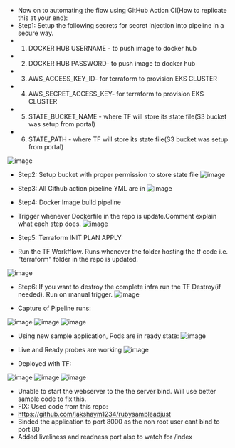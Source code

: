 - Now on to automating the flow using GitHub Action CI(How to replicate this at your end):
- Step1: Setup the following secrets for secret injection into pipeline in a secure way.
-   1. DOCKER HUB USERNAME - to push image to docker hub
-   2. DOCKER HUB PASSWORD- to push image to docker hub
-   3. AWS_ACCESS_KEY_ID- for terraform to provision EKS CLUSTER
-   4. AWS_SECRET_ACCESS_KEY- for terraform to provision EKS CLUSTER
-   5. STATE_BUCKET_NAME - where TF will store its state file(S3 bucket was setup from portal)
-   6. STATE_PATH - where TF will store its state file(S3 bucket was setup from portal)
  
  ![image](https://user-images.githubusercontent.com/55613494/118939250-18962900-b96d-11eb-9185-07587506fcb4.png)
 
- Step2: Setup bucket with proper permission to store state file
 ![image](https://user-images.githubusercontent.com/55613494/118939951-dae5d000-b96d-11eb-8af5-865f6ea35a7b.png)

- Step3: All Github action pipeline YML are in 
![image](https://user-images.githubusercontent.com/55613494/118940095-0072d980-b96e-11eb-858c-e69e9de13f4f.png)

- Step4: Docker Image build pipeline
- Trigger whenever Dockerfile in the repo is update.Comment explain what each step does.
![image](https://user-images.githubusercontent.com/55613494/118940334-3b750d00-b96e-11eb-978b-551fa5584afe.png)

- Step5: Terraform INIT PLAN APPLY:
- Run the TF Workfflow. Runs whenever the folder hosting the tf code i.e. "terraform" folder in the repo is updated.

![image](https://user-images.githubusercontent.com/55613494/118940704-99a1f000-b96e-11eb-92ba-9c1e4a220c57.png)

- Step6: If you want to destroy the complete infra run the TF Destroy(if needed). Run on manual trigger.
![image](https://user-images.githubusercontent.com/55613494/118941034-f1405b80-b96e-11eb-9478-ded7e221ce8b.png)

- Capture of Pipeline runs:

![image](https://user-images.githubusercontent.com/55613494/118941185-1765fb80-b96f-11eb-83b3-6d2a9494016b.png)
![image](https://user-images.githubusercontent.com/55613494/118941242-25b41780-b96f-11eb-8944-b3ba65811ce6.png)
![image](https://user-images.githubusercontent.com/55613494/118941286-306eac80-b96f-11eb-93fd-b7674c87c94e.png)

- Using new sample application, Pods are in ready state:
![image](https://user-images.githubusercontent.com/55613494/118959487-fd80e480-b97f-11eb-9054-0a6808a20b17.png)

- Live and Ready probes are working
![image](https://user-images.githubusercontent.com/55613494/118959633-230dee00-b980-11eb-9274-b52a2b5d5989.png)



- Deployed with TF:

![image](https://user-images.githubusercontent.com/55613494/118941853-ca365980-b96f-11eb-81e4-23824bd98d24.png)
![image](https://user-images.githubusercontent.com/55613494/118941903-d91d0c00-b96f-11eb-9051-4aa3a227ba70.png)
![image](https://user-images.githubusercontent.com/55613494/118942032-f9e56180-b96f-11eb-8df7-68bb0b2cefa7.png)

- Unable to start the webserver to the the server bind. Will use better sample code to fix this.
- FIX: Used code from this repo:
- https://github.com/jakshaym1234/rubysampleadjust
- Binded the application to port 8000 as the non root user cant bind to port 80
- Added liveliness and readness port also to watch for /index
